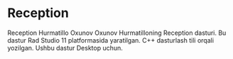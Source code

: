 # Reception
Reception Hurmatillo Oxunov
Oxunov Hurmatilloning Reception dasturi.
Bu dastur Rad Studio 11 platformasida yaratilgan.
C++ dasturlash tili orqali yozilgan.
Ushbu dastur Desktop uchun.
